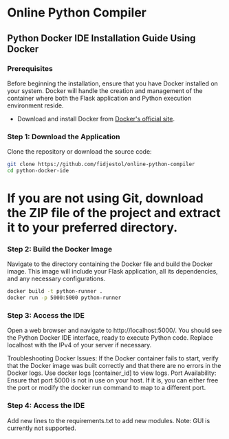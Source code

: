 # Online Python Compiler

## Python Docker IDE Installation Guide Using Docker

### Prerequisites
Before beginning the installation, ensure that you have Docker installed on your system. Docker will handle the creation and management of the container where both the Flask application and Python execution environment reside.

- Download and install Docker from [Docker's official site](https://www.docker.com/).

### Step 1: Download the Application
Clone the repository or download the source code:

```bash
git clone https://github.com/fidjestol/online-python-compiler
cd python-docker-ide
```
# If you are not using Git, download the ZIP file of the project and extract it to your preferred directory.

### Step 2: Build the Docker Image
Navigate to the directory containing the Docker file and build the Docker image. This image will include your Flask application, all its dependencies, and any necessary configurations.

```bash
docker build -t python-runner .
docker run -p 5000:5000 python-runner
```
### Step 3: Access the IDE
Open a web browser and navigate to http://localhost:5000/. You should see the Python Docker IDE interface, ready to execute Python code. Replace localhost with the IPv4 of your server if necessary.

Troubleshooting
Docker Issues: If the Docker container fails to start, verify that the Docker image was built correctly and that there are no errors in the Docker logs. Use docker logs [container_id] to view logs.
Port Availability: Ensure that port 5000 is not in use on your host. If it is, you can either free the port or modify the docker run command to map to a different port.

### Step 4: Access the IDE
Add new lines to the requirements.txt to add new modules. Note: GUI is currently not supported.

